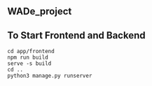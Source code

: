 ## WADe_project


## To Start Frontend and Backend
```
cd app/frontend
npm run build
serve -s build
cd ..
python3 manage.py runserver
```